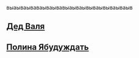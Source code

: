 выаываываваываывавыаываывываывываываыв

## [Дед Валя](/valentin-nikitin)
## [Полина Ябудуждать](/polina-kameneva)

